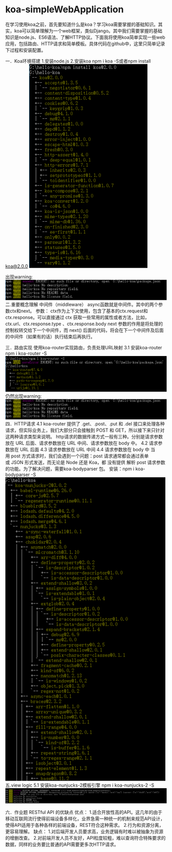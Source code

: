 # koa-simpleWebApplication

在学习使用koa之前，首先要知道什么是koa？学习koa需要掌握的基础知识。其实，koa可以简单理解为一个web框架，类似Django。其中我们需要掌握的基础知识是node.js、ES6语法、了解HTTP协议。下面我将使用koa简单实现一些web应用，包括路由、HTTP请求和简单模板。具体代码在github中，这里只简单记录下过程和安装配置。

一．Koa环境搭建
1.安装node.js 
2.安装koa 
npm i koa -S或者npm install koa@2.0.0
![image](https://github.com/hanjiacheng/koa-simpleWebApplication/blob/master/image/1.png)

出现warning:
![image](https://github.com/hanjiacheng/koa-simpleWebApplication/blob/master/image/2.png)
二.重要概念理解
中间件（middleware）
async函数就是中间件。其中的两个参数ctx和next。
参数：
ctx作为上下文使用，包含了基本的ctx.request和ctx.response。可以直接通过 ctx 获取一些常用的属性或者方法，比如，ctx.url、ctx.response.type 、ctx.response.body
next 参数的作用是将处理的控制权转交给下一个中间件，而 next() 后面的代码，将会在下一个中间件及后面的中间件（如果有的话）执行结束后再执行。

三．路由实现
使用koa-router实现路由，负责处理URL映射
3.1 安装koa-router
npm i koa-router -S
![image](https://github.com/hanjiacheng/koa-simpleWebApplication/blob/master/image/3.png)
仍然出现warning:
![image](https://github.com/hanjiacheng/koa-simpleWebApplication/blob/master/image/4.png)
四．HTTP请求
4.1 
koa-router 提供了 .get、.post、.put 和 .del 接口来处理各种请求，但实际业务上，我们大部分只会接触到 POST 和 GET，所以接下来只针对这两种请求类型来说明。
http请求的数据传递方式一般有三种。分别是请求参数放在 URL 后面、请求参数放在 URL 中间、请求参数放在 body 中。
4.2 
请求参数放在 URL 后面
4.3
请求参数放在 URL 中间
4.4 
请求参数放在 body 中
当用 post 方式请求时，我们会遇到一个问题：post 请求通常都会通过表单或 JSON 形式发送，而无论是 Node 还是 Koa，都 没有提供 解析 post 请求参数的功能。为了解决问题，需要koa-bodyparser 包。
安装：npm i koa-bodyparser -S
![image](https://github.com/hanjiacheng/koa-simpleWebApplication/blob/master/image/5.png)
五.view logic
5.1 安装koa-nunjucks-2模板引擎
npm i koa-nunjucks-2 -S
![image](https://github.com/hanjiacheng/koa-simpleWebApplication/blob/master/image/6.png)



六．作业题 RESTful API 的优缺点
优点：
1.适合开放性高的API。这几年的由于移动互联网流行使得前端设备多样化，业界急需一种统一的机制来规范API设计，使得API适用于各种各样的前端设备，REST符合这种需求。
2.行为和资源分离，更容易理解。
缺点：
1.对后端开发人员要求高，业务逻辑有时难以被抽象为资源的增删改查。
2.对前端开发人员不友好，API粒度较粗，难以查询符合特殊要求的数据，同样的业务要比普通的API需要更多次HTTP请求。
